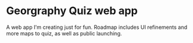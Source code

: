 # Georgraphy Quiz web app

A web app I'm creating just for fun. Roadmap includes UI refinements and more maps to quiz, as well as public launching.
